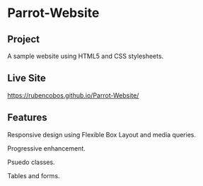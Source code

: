 Parrot-Website
==============

Project
-------

A sample website using HTML5 and CSS stylesheets.

Live Site
---------

https://rubencobos.github.io/Parrot-Website/

Features
--------

Responsive design using Flexible Box Layout and media queries.

Progressive enhancement.

Psuedo classes.

Tables and forms.
